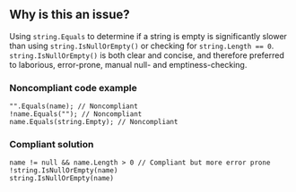 ## Why is this an issue?

Using `string.Equals` to determine if a string is empty is significantly slower than using `string.IsNullOrEmpty()` or
checking for `string.Length == 0`. `string.IsNullOrEmpty()` is both clear and concise, and therefore preferred to laborious,
error-prone, manual null- and emptiness-checking.

### Noncompliant code example

    "".Equals(name); // Noncompliant
    !name.Equals(""); // Noncompliant
    name.Equals(string.Empty); // Noncompliant

### Compliant solution

    name != null && name.Length > 0 // Compliant but more error prone
    !string.IsNullOrEmpty(name)
    string.IsNullOrEmpty(name)